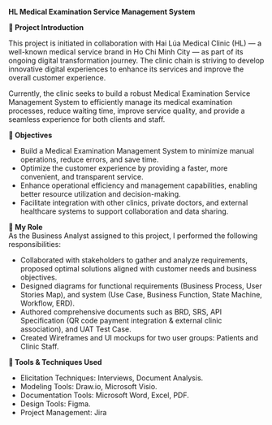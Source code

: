 **HL Medical Examination Service Management System** <br>

**📖 Project Introduction** <br>

This project is initiated in collaboration with Hai Lúa Medical Clinic (HL) — a well-known medical service brand in Ho Chi Minh City — as part of its ongoing digital transformation journey. The clinic chain is striving to develop innovative digital experiences to enhance its services and improve the overall customer experience. <br>

Currently, the clinic seeks to build a robust Medical Examination Service Management System to efficiently manage its medical examination processes, reduce waiting time, improve service quality, and provide a seamless experience for both clients and staff.

**🎯 Objectives**
- Build a Medical Examination Management System to minimize manual operations, reduce errors, and save time.
- Optimize the customer experience by providing a faster, more convenient, and transparent service.
- Enhance operational efficiency and management capabilities, enabling better resource utilization and decision-making.
- Facilitate integration with other clinics, private doctors, and external healthcare systems to support collaboration and data sharing.

**👤 My Role** <br>
As the Business Analyst assigned to this project, I performed the following responsibilities:

- Collaborated with stakeholders to gather and analyze requirements, proposed optimal solutions aligned with customer needs and business objectives.
- Designed diagrams for functional requirements (Business Process, User Stories Map), and system (Use Case, Business Function, State Machine, Workflow, ERD).
- Authored comprehensive documents such as BRD, SRS, API Specification (QR code payment integration & external clinic association), and UAT Test Case.
- Created Wireframes and UI mockups for two user groups: Patients and Clinic Staff.

**🧰 Tools & Techniques Used**
- Elicitation Techniques: Interviews, Document Analysis.
- Modeling Tools: Draw.io, Microsoft Visio.
- Documentation Tools: Microsoft Word, Excel, PDF.
- Design Tools: Figma.
- Project Management: Jira


